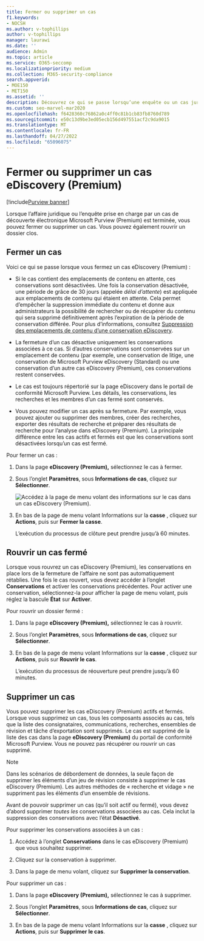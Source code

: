 ```yaml
---
title: Fermer ou supprimer un cas
f1.keywords:
- NOCSH
ms.author: v-tophillips
author: v-tophillips
manager: laurawi
ms.date: ''
audience: Admin
ms.topic: article
ms.service: O365-seccomp
ms.localizationpriority: medium
ms.collection: M365-security-compliance
search.appverid:
- MOE150
- MET150
ms.assetid: ''
description: Découvrez ce qui se passe lorsqu’une enquête ou un cas juridique pris en charge par un cas de découverte électronique (Premium) Microsoft Purview est fermé ou supprimé.
ms.custom: seo-marvel-mar2020
ms.openlocfilehash: f6428360c76862a0c4ff0c81b1cb83fb8760d789
ms.sourcegitcommit: e50c13d9be3ed05ecb156d497551acf2c9da9015
ms.translationtype: MT
ms.contentlocale: fr-FR
ms.lasthandoff: 04/27/2022
ms.locfileid: "65096075"
---
```

# <a name="close-or-delete-an-ediscovery-premium-case"></a>Fermer ou supprimer un cas eDiscovery (Premium)

[!include[Purview banner](../includes/purview-rebrand-banner.md)]

Lorsque l’affaire juridique ou l’enquête prise en charge par un cas de découverte électronique Microsoft Purview (Premium) est terminée, vous pouvez fermer ou supprimer un cas. Vous pouvez également rouvrir un dossier clos.

## <a name="close-a-case"></a>Fermer un cas

Voici ce qui se passe lorsque vous fermez un cas eDiscovery (Premium) :

- Si le cas contient des emplacements de contenu en attente, ces conservations sont désactivées. Une fois la conservation désactivée, une période de grâce de 30 jours (appelée *délai d’attente*) est appliquée aux emplacements de contenu qui étaient en attente. Cela permet d’empêcher la suppression immédiate du contenu et donne aux administrateurs la possibilité de rechercher ou de récupérer du contenu qui sera supprimé définitivement après l’expiration de la période de conservation différée. Pour plus d’informations, consultez [Suppression des emplacements de contenu d’une conservation eDiscovery](create-ediscovery-holds.md#removing-content-locations-from-an-ediscovery-hold).

- La fermeture d’un cas désactive uniquement les conservations associées à ce cas. Si d’autres conservations sont conservées sur un emplacement de contenu (par exemple, une conservation de litige, une conservation de Microsoft Purview eDiscovery (Standard) ou une conservation d’un autre cas eDiscovery (Premium), ces conservations restent conservées.

- Le cas est toujours répertorié sur la page eDiscovery dans le portail de conformité Microsoft Purview. Les détails, les conservations, les recherches et les membres d’un cas fermé sont conservés.

- Vous pouvez modifier un cas après sa fermeture. Par exemple, vous pouvez ajouter ou supprimer des membres, créer des recherches, exporter des résultats de recherche et préparer des résultats de recherche pour l’analyse dans eDiscovery (Premium). La principale différence entre les cas actifs et fermés est que les conservations sont désactivées lorsqu’un cas est fermé.

Pour fermer un cas :

1. Dans la page **eDiscovery (Premium),** sélectionnez le cas à fermer.

2. Sous l’onglet **Paramètres**, sous **Informations de cas**, cliquez sur **Sélectionner**.

   ![Accédez à la page de menu volant des informations sur le cas dans un cas eDiscovery (Premium).](..\media\AeDSelectCaseInformation.png) 

3. En bas de la page de menu volant Informations sur la **casse** , cliquez sur **Actions**, puis sur **Fermer la casse**.

   L’exécution du processus de clôture peut prendre jusqu’à 60 minutes.

## <a name="reopen-a-closed-case"></a>Rouvrir un cas fermé

Lorsque vous rouvrez un cas eDiscovery (Premium), les conservations en place lors de la fermeture de l’affaire ne sont pas automatiquement rétablies. Une fois le cas rouvert, vous devez accéder à l’onglet **Conservations** et activer les conservations précédentes. Pour activer une conservation, sélectionnez-la pour afficher la page de menu volant, puis réglez la bascule **État** sur **Activer**.

Pour rouvrir un dossier fermé :

1. Dans la page **eDiscovery (Premium),** sélectionnez le cas à rouvrir.

2. Sous l’onglet **Paramètres**, sous **Informations de cas**, cliquez sur **Sélectionner**.

3. En bas de la page de menu volant Informations sur la **casse** , cliquez sur **Actions**, puis sur **Rouvrir le cas**.

   L’exécution du processus de réouverture peut prendre jusqu’à 60 minutes.

## <a name="delete-a-case"></a>Supprimer un cas

Vous pouvez supprimer les cas eDiscovery (Premium) actifs et fermés. Lorsque vous supprimez un cas, tous les composants associés au cas, tels que la liste des consignataires, communications, recherches, ensembles de révision et tâche d’exportation sont supprimés. Le cas est supprimé de la liste des cas dans la page **eDiscovery (Premium)** du portail de conformité Microsoft Purview. Vous ne pouvez pas récupérer ou rouvrir un cas supprimé.

> [!NOTE]
> Dans les scénarios de débordement de données, la seule façon de supprimer les éléments d’un jeu de révision consiste à supprimer le cas eDiscovery (Premium). Les autres méthodes de « recherche et vidage » ne suppriment pas les éléments d’un ensemble de révisions.

Avant de pouvoir supprimer un cas (qu’il soit actif ou fermé), vous devez d’abord supprimer *toutes les* conservations associées au cas. Cela inclut la suppression des conservations avec l’état **Désactivé**.

Pour supprimer les conservations associées à un cas :

1. Accédez à l’onglet **Conservations** dans le cas eDiscovery (Premium) que vous souhaitez supprimer.

2. Cliquez sur la conservation à supprimer.

3. Dans la page de menu volant, cliquez sur **Supprimer la conservation**.

Pour supprimer un cas :

1. Dans la page **eDiscovery (Premium),** sélectionnez le cas à supprimer.

2. Sous l’onglet **Paramètres**, sous **Informations de cas**, cliquez sur **Sélectionner**.

3. En bas de la page de menu volant Informations sur la **casse** , cliquez sur **Actions**, puis sur **Supprimer le cas**.

